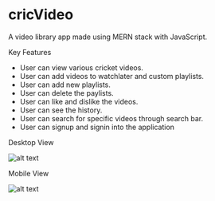 # cricVideo

A video library app made using MERN stack with JavaScript.

Key Features

- User can view various cricket videos.
- User can add videos to watchlater and custom playlists.
- User can add new playlists.
- User can delete the paylists.
- User can like and dislike the videos.
- User can see the history.
- User can search for specific videos through search bar.
- User can signup and signin into the application

Desktop View

![alt text](https://res.cloudinary.com/ankitneog/image/upload/v1627050791/Desktop_View_jzi5wv.png)

Mobile View

![alt text](https://res.cloudinary.com/ankitneog/image/upload/v1627050783/Mobile_View_hnqigv.png)

